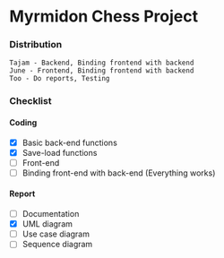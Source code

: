 # Myrmidon Chess Project

### Distribution
```
Tajam - Backend, Binding frontend with backend
June - Frontend, Binding frontend with backend
Too - Do reports, Testing
```
### Checklist
#### Coding
- [x] Basic back-end functions
- [x] Save-load functions
- [ ] Front-end
- [ ] Binding front-end with back-end (Everything works)
#### Report
- [ ] Documentation
- [x] UML diagram
- [ ] Use case diagram
- [ ] Sequence diagram
